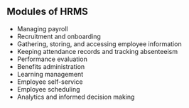 ## Modules of HRMS
- Managing payroll
- Recruitment and onboarding
- Gathering, storing, and accessing employee information
- Keeping attendance records and tracking absenteeism
- Performance evaluation
- Benefits administration
- Learning management
- Employee self-service
- Employee scheduling
- Analytics and informed decision making
